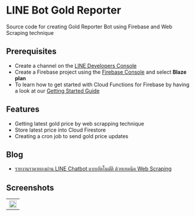 # LINE Bot Gold Reporter
Source code for creating Gold Reporter Bot using Firebase and Web Scraping technique

## Prerequisites
* Create a channel on the [LINE Developers Console](https://developers.line.biz/en/docs/messaging-api/getting-started/)
* Create a Firebase project using the [Firebase Console](https://console.firebase.google.com/) and select <b>Blaze plan</b>
* To learn how to get started with Cloud Functions for Firebase by having a look at our [Getting Started Guide](https://firebase.google.com/docs/functions/get-started)

## Features
* Getting latest gold price by web scrapping technique
* Store latest price into Cloud Firestore
* Creating a cron job to send gold price updates

## Blog
* [รายงานราคาทองผ่าน LINE Chatbot แบบอัตโนมัติ ด้วยเทคนิค Web Scraping](https://medium.com/linedevth/33fe40c2711c)

## Screenshots
<table width="100%">
	<tr>
	  <th><img src="https://miro.medium.com/max/4800/1*v_o5DSRynVdOsjWe3iHYDw.png" width="100%"></th>
	</tr>
</table>
